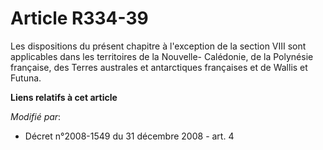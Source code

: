 # Article R334-39

Les dispositions du présent chapitre à l'exception de la section VIII sont applicables dans les territoires de la Nouvelle-
Calédonie, de la Polynésie française, des Terres australes et antarctiques françaises et de Wallis et Futuna.

**Liens relatifs à cet article**

_Modifié par_:

  - Décret n°2008-1549 du 31 décembre 2008 - art. 4
